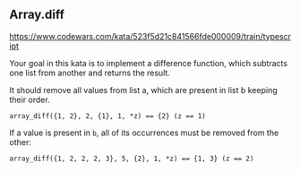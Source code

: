 ## Array.diff

https://www.codewars.com/kata/523f5d21c841566fde000009/train/typescript

Your goal in this kata is to implement a difference function, which subtracts one list from another and returns the result.

It should remove all values from list a, which are present in list b keeping their order.

```
array_diff({1, 2}, 2, {1}, 1, *z) == {2} (z == 1)
```

If a value is present in `b`, all of its occurrences must be removed from the other:

```
array_diff({1, 2, 2, 2, 3}, 5, {2}, 1, *z) == {1, 3} (z == 2)
```
